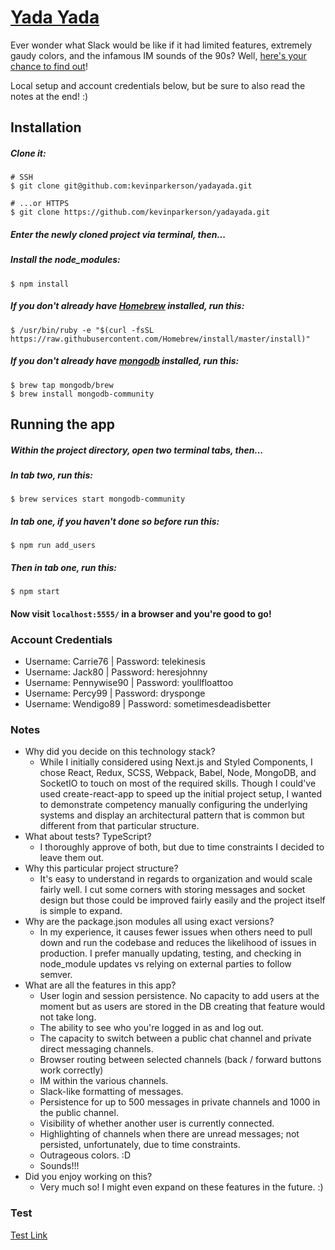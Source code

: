 # [Yada Yada](https://yada-yada.herokuapp.com/)

Ever wonder what Slack would be like if it had limited features, extremely gaudy colors, and the infamous IM sounds of
the 90s? Well, [here's your chance to find out](https://yada-yada.herokuapp.com/)!

Local setup and account credentials below, but be sure to also read the notes at the end! :)

## Installation

##### Clone it:
```
# SSH
$ git clone git@github.com:kevinparkerson/yadayada.git

# ...or HTTPS
$ git clone https://github.com/kevinparkerson/yadayada.git
```
##### Enter the newly cloned project via terminal, then...

##### Install the node_modules:
```
$ npm install
```

##### If you don't already have [Homebrew](https://brew.sh/) installed, run this:
```
$ /usr/bin/ruby -e "$(curl -fsSL https://raw.githubusercontent.com/Homebrew/install/master/install)"
```

##### If you don't already have [mongodb](https://github.com/mongodb/homebrew-brew) installed, run this:
```
$ brew tap mongodb/brew
$ brew install mongodb-community
```

## Running the app

##### Within the project directory, open two terminal tabs, then...

##### In tab two, run this:
```
$ brew services start mongodb-community
```

##### In tab one, if you haven't done so before run this:
```
$ npm run add_users
```

##### Then in tab one, run this:
```
$ npm start
```

#### Now visit `localhost:5555/` in a browser and you're good to go!

### Account Credentials
- Username: Carrie76 | Password: telekinesis
- Username: Jack80 | Password: heresjohnny
- Username: Pennywise90 | Password: youllfloattoo
- Username: Percy99 | Password: drysponge
- Username: Wendigo89 | Password: sometimesdeadisbetter

### Notes

- Why did you decide on this technology stack?
    - While I initially considered using Next.js and Styled Components, I chose React, Redux, SCSS, Webpack, Babel, 
    Node, MongoDB, and SocketIO to touch on most of the required skills. Though I could've used create-react-app to
    speed up the initial project setup, I wanted to demonstrate competency manually configuring the underlying systems 
    and display an architectural pattern that is common but different from that particular structure.
- What about tests? TypeScript?
    - I thoroughly approve of both, but due to time constraints I decided to leave them out.
- Why this particular project structure?
    - It's easy to understand in regards to organization and would scale fairly well. I cut some corners with storing 
    messages and socket design but those could be improved fairly easily and the project itself is simple to expand.
- Why are the package.json modules all using exact versions?
    - In my experience, it causes fewer issues when others need to pull down and run the codebase and reduces the 
    likelihood of issues in production. I prefer manually updating, testing, and checking in node_module updates vs 
    relying on external parties to follow semver.
- What are all the features in this app?
    - User login and session persistence. No capacity to add users at the moment but as users are stored in the DB
    creating that feature would not take long.
    - The ability to see who you're logged in as and log out.
    - The capacity to switch between a public chat channel and private direct messaging channels.
    - Browser routing between selected channels (back / forward buttons work correctly)
    - IM within the various channels.
    - Slack-like formatting of messages.
    - Persistence for up to 500 messages in private channels and 1000 in the public channel.
    - Visibility of whether another user is currently connected.
    - Highlighting of channels when there are unread messages; not persisted, unfortunately, due to time constraints.
    - Outrageous colors. :D
    - Sounds!!!
- Did you enjoy working on this?
    - Very much so! I might even expand on these features in the future. :)
    
    
    
### Test






[Test Link](###-Test)
